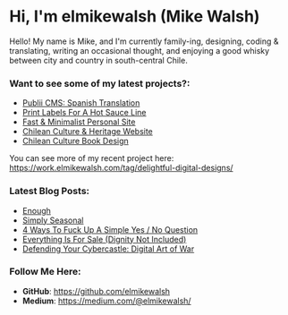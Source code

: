# Hi, I'm elmikewalsh (Mike Walsh)




Hello! My name is Mike, and I'm currently family-ing, designing, coding & translating, writing an occasional thought, and enjoying a good whisky between city and country in south-central Chile.




### **Want to see some of my latest projects?:**
<!-- PORTFOLIO:START -->
- [Publii CMS: Spanish Translation](https://folio.elmike.me/publii-cms-spanish-translation/)
- [Print Labels For A Hot Sauce Line](https://folio.elmike.me/print-labels-for-a-hot-sauce-line/)
- [Fast &amp; Minimalist Personal Site](https://folio.elmike.me/fast-and-minimalist-personal-site/)
- [Chilean Culture &amp; Heritage Website](https://folio.elmike.me/chilean-culture-and-heritage-website/)
- [Chilean Culture Book Design](https://folio.elmike.me/chilean-culture-book-design/)
<!-- PORTFOLIO:END -->


You can see more of my recent project here: https://work.elmikewalsh.com/tag/delightful-digital-designs/

### **Latest Blog Posts:**
<!-- BLOG-POST-LIST:START -->
- [Enough](https://www.elmikewalsh.com/enough/)
- [Simply Seasonal](https://www.elmikewalsh.com/simply-seasonal/)
- [4 Ways To Fuck Up A Simple Yes / No Question](https://www.elmikewalsh.com/4-ways-to-fuck-up-a-simple-yesno-question/)
- [Everything Is For Sale &lpar;Dignity Not Included&rpar;](https://www.elmikewalsh.com/everything-is-for-sale-dignity-not-included/)
- [Defending Your Cybercastle: Digital Art of War](https://www.elmikewalsh.com/defending-your-cybercastle-digital-art-of-war/)
<!-- BLOG-POST-LIST:END -->

### **Follow Me Here:**

- **GitHub**: https://github.com/elmikewalsh
- **Medium**: https://medium.com/@elmikewalsh/
